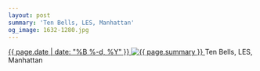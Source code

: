 ```yaml
---
layout: post
summary: 'Ten Bells, LES, Manhattan'
og_image: 1632-1280.jpg
---
```


<p>
 <time>
  <a href="/1632">
   {{ page.date | date: "%B %-d, %Y" }}
  </a>
 </time>
 <a href="/1632">
  <img alt="{{ page.summary }}" data-taken="4/26/2022" sizes="(min-width: 700px) 50vw, calc(100vw - 2rem)" src="{{ site.assets_url }}/1632-640.jpg" srcset="{{ site.assets_url }}/1632-320.jpg 320w, {{ site.assets_url }}/1632-640.jpg 640w, {{ site.assets_url }}/1632-960.jpg 960w, {{ site.assets_url }}/1632-1280.jpg 1280w"/>
 </a>
 <span>
  Ten Bells, LES, Manhattan
 </span>
</p>

